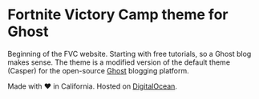 # Fortnite Victory Camp theme for Ghost

Beginning of the FVC website. Starting with free tutorials, so a Ghost blog makes sense.
The theme is a modified version of the default theme (Casper) for the open-source [Ghost](http://github.com/tryghost/ghost/) blogging platform.

Made with ❤️ in California. Hosted on [DigitalOcean](https://www.digitalocean.com/).
